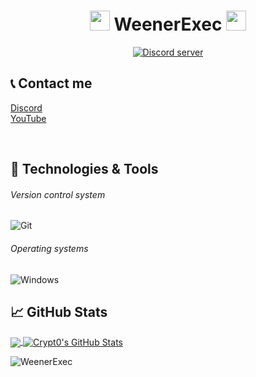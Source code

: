 <h1 align="center">
<img src="https://cdn.discordapp.com/emojis/819946396291170405.gif?v=1" height="32" />
WeenerExec
<img src="https://cdn.discordapp.com/emojis/819946396291170405.gif?v=1" height="32" />
</h1>
<p align="center">
  <a href=""><img src="https://cdn.discordapp.com/attachments/845042591409766433/849981190991642655/Discord-Logo-Wordmark-WnC.png.2b1740b87659fd1abc710db2928b8352.png.png" alt="Discord server"></a>

<br>


## 📞 Contact me

[Discord](https://www.discord.gg/)
<br>
[YouTube]()

<br />

## 🔧 Technologies & Tools


###### Version control system

![Git](https://img.shields.io/badge/-Git-000000?style=flat&logo=Git&logoColor=F05032)

###### Operating systems

![Windows](https://img.shields.io/badge/-Windows-000000?style=flat&logo=Windows&logoColor=FCC624)


## &#x1f4c8; GitHub Stats

<a href="https://github.com/WeenerExec">
  <img align="center" src="https://github-readme-stats.vercel.app/api/top-langs/?username=WeenerExec&hide=java,html&title_color=ffffff&text_color=c9cacc&icon_color=2bbc8a&bg_color=1d1f21" />
</>
<a href="https://github.com/WeenerExec">
  <img align="center" src="https://github-readme-stats.vercel.app/api?username=WeenerExec&show_icons=true&line_height=27&count_private=true&title_color=ffffff&text_color=c9cacc&icon_color=ffff00&bg_color=1d1f21" alt="Crypt0's GitHub Stats" />
</a>

<p align="left"> <img src="https://komarev.com/ghpvc/?username=WeenerExec" alt="WeenerExec" /> </p>

